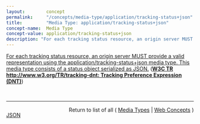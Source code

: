 ```yaml
---
layout:        concept
permalink:     "/concepts/media-type/application/tracking-status+json"
title:         "Media Type: application/tracking-status+json"
concept-name:  Media Type
concept-value: application/tracking-status+json
description: "For each tracking status resource, an origin server MUST provide a valid representation using the application/tracking-status+json media type. This media type consists of a status object serialized as JSON."
---
```


[For each tracking status resource, an origin server MUST provide a valid representation using the application/tracking-status+json media type. This media type consists of a status object serialized as JSON.](http://www.w3.org/TR/tracking-dnt/#status-representation "Read documentation for Media Type &#34;application/tracking-status+json&#34;") (**[W3C TR http://www.w3.org/TR/tracking-dnt: Tracking Preference Expression (DNT)](/specs/W3C/TR/tracking-dnt "This specification defines the technical mechanisms for expressing a tracking preference via the DNT request header field in HTTP, via an HTML DOM property readable by embedded scripts, and via properties accessible to various user agent plug-in or extension APIs. It also defines mechanisms for sites to signal whether and how they honor this preference, both in the form of a machine-readable tracking status resource at a well-known location and via a &#34;Tk&#34; response header field, and a mechanism for allowing the user to approve exceptions to DNT as desired.")**)

<br/>
<hr/>

<p style="float : left"><a href="./application/tracking-status+json.json" title="JSON representing this particular Web Concept value">JSON</a></p>
<p style="text-align: right">Return to list of all ( <a href="../media-type/">Media Types</a> | <a href="../">Web Concepts</a> )</p>
